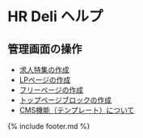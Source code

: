 # HR Deli ヘルプ
<!--## 導入までに関するご質問
* 独自ドメイン
-->

## 管理画面の操作
* [求人特集の作成](https://e2info.github.io/hrdeli-docs/manual/special_feature.html)
* [LPページの作成](https://e2info.github.io/hrdeli-docs/manual/lp.html)
* [フリーページの作成](https://e2info.github.io/hrdeli-docs/manual/contents.html)
* [トップページブロックの作成](https://e2info.github.io/hrdeli-docs/manual/top_block.html)
* [CMS機能（テンプレート）について](https://e2info.github.io/hrdeli-docs/manual/cms.html)

<!--* PORTERS 同期エラー
    * [PORTERS マッピングエラーとは？](https://e2info.github.io/hrdeli-docs/manual/sync_error.html#description)
    * [PORTERS マッピングエラーを解消したい](https://e2info.github.io/hrdeli-docs/manual/sync_error.html#cancellation)
* PORTERS連携エラー
    * [PORTERS 連携エラーとは？](https://e2info.github.io/hrdeli-docs/manual/update_error.html#description)
    * [PORTERS 連携エラーを解消したい](https://e2info.github.io/hrdeli-docs/manual/update_error.html#cancellation)-->


{% include footer.md %}
